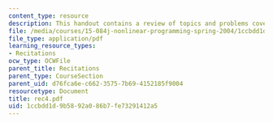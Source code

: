 ```yaml
---
content_type: resource
description: This handout contains a review of topics and problems covered in class.
file: /media/courses/15-084j-nonlinear-programming-spring-2004/1ccbdd1d9b5892a086b7fe73291412a5_rec4.pdf
file_type: application/pdf
learning_resource_types:
- Recitations
ocw_type: OCWFile
parent_title: Recitations
parent_type: CourseSection
parent_uid: d76fca6e-c662-3575-7b69-4152185f9004
resourcetype: Document
title: rec4.pdf
uid: 1ccbdd1d-9b58-92a0-86b7-fe73291412a5
---
```

